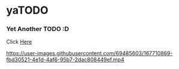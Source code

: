 # yaTODO
### Yet Another TODO :D
Click [Here](https://eucaue.github.io/yaTODO/)

https://user-images.githubusercontent.com/69485603/167710869-fbd30521-4e1d-4af6-95b7-2dac808449ef.mp4







